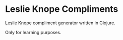 # Leslie Knope Compliments

Leslie Knope compliment generator written in Clojure.

Only for learning purposes.
